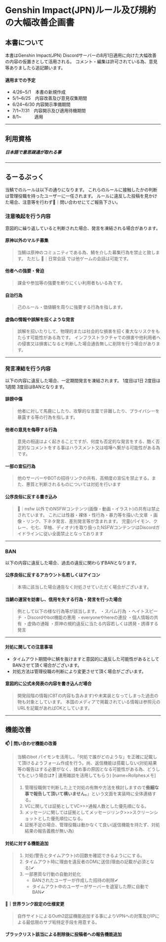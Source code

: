 # Genshin Impact(JPN)ルール及び規約の大幅改善企画書
## 本書について
本書はGenshin Impact(JPN) Discordサーバーの8月1日適用に向けた大幅改善の内容の仮置きとして活用される。
コメント・編集は許可されている為、意見等ありましたら追記願います。

#### 適用までの予定
- 4/26~5/1　本書の新規作成
- 5/1~6/25　内容改善及び意見収集期間
- 6/24~6/30 内容開示準備期間
- 7/1~7/31　内容開示及び適用待機期間
- 8/1~　　　適用

---
## 利用資格
##### 日本語で意思疎通が取れる事
---

## るーるぶっく
当鯖でのルールは以下の通りになります。
これらのルールに接触したかの判断は管理役職を持ったユーザーに一任されます。
ルールに違反した投稿を見かけた場合、注意等を行わず📮｜問い合わせにてご報告下さい。 
### 注意喚起を行う内容
意図的に繰り返していると判断された場合、発言を凍結される場合があります。

#### 原神以外のマルチ募集
> 当鯖は原神のコミュニティである為、鯖を介した募集行為を禁止と致します。
ただし  💭｜日常会話  では他ゲームの会話は可能です。

#### 他者への強要・脅迫
> 課金や参加等の強要を断りにくい利用者もいる為です。
#### 自治行為
> 己のルール・価値観を周りに強要する行為を指します。
#### 虚偽の情報や誤解を招くような発言
> 誤解を招いたりして、物理的または社会的な損害を招く重大なリスクをもたらす可能性がある為です。
> インフラストラクチャでの損害や他利用者への侵害又は損害になると判断した場合通告無しに削除を行う場合があります。

---
### 発言凍結を行う内容
以下の内容に違反した場合、一定期間発言を凍結されます。
1度目は1日 2度目は1週間 3度目はBANとなります。

#### 誹謗中傷
> 他者に対して馬鹿にしたり、攻撃的な言葉で非難したり、プライバシーを暴露する等の行為を指します。

#### 他者の意見を侮辱する行為
> 意見の相違はよく起きることですが、何度も否定的な発言をする、酷く否定的なコメントをする事はハラスメント又は喧嘩へ繋がる可能性がある為です。

#### 一部の宣伝行為
> 他のサーバーやBOTの招待リンクの共有、高頻度の宣伝を禁止する。また、悪質と判断されるものについては対処を行います

#### 公序良俗に反する書き込み
> 🔞｜nsfw   以外でのNSFWコンテンツ(画像・動画・イラスト)の共有は禁止されています。
これには性器・裸体・性行為・暴力等を描いた文章 ・画像・リンク、下ネタ発言、差別発言等が含まれます。
> 児童(パイモン、クレー、七七、早柚、ディオナ)を取り扱ったNSFWコンテンツはDiscordガイドラインに従い全面禁止となっております

---
### BAN
以下の内容に違反した場合、過去の違反に関わらずBANとなります。

#### 公序良俗に反するアカウント名若しくはアイコン
> 本項に該当した場合通告なく対処させていただく場合がございます。

#### 当鯖の運営を妨害し、信用を失する行為・発言を行った場合
> 例として以下の様な行為等が該当します。
・スパム行為
・ヘイトスピーチ
・Discordやbot機能の悪用
・everyoneやhereの連投
・個人情報の共有
・虚偽の通報
・原神の規約違反に当たる内容若しくは誘発・誘導する発言
---
#### 対処に関しての注意事項
- タイムアウト期間中に鯖を抜けますと意図的に違反した可能性があるとしてBANさせて頂く場合がございます。
- 対処方法は管理役職の判断により変更させて頂く場合がございます。

#### 意図的に公式未発表の内容を書き込んだ場合
> 開発段階の情報(CBTの内容も含みます)や未実装となってしまった過去の物も対象としています。
本国のメディアで掲載されている情報は参照元のURLを記載があればOKとしています。

---
## 機能改善
#### 📫 | 問い合わせ機能の改善
> 当鯖のbot パイモンを活用し、「何処で誰がどのような」を正確に記載して頂けるようフォーム作成を行う。尚、返信機能は搭載しない(対処結果等の報告はする必要がなく、揉め事の原因となる可能性がある為、どうしてもという場合は❓ | 運用雑談を活用してもらう)
> [name=Rollphesメモ]
> 1. 管理役職側で判断した上で対処の有無や方法を検討しますので**些細な事で報告して頂いて構いません。**」という文面を実装時に全体連絡する。
> 2. VCに関しては証拠としてVC>>>通報人数とした優先順になる。
> 3. メッセージに関しては証拠としてメッセージリンク>>>スクリーンショットとした優先順位になる。
> 4. 証拠不足の場合、管理役職は動かなくて良い(返信機能を持たず、対処結果の報告義務が無い為)

#### 対処に対する機能追加
> 1. 対処(警告とタイムアウト)の回数を確認できるようににする。
> 2. タイムアウト時に理由を違反者のDMに送信(理由の記載が必須となる)✔
> 3. 一部悪質な行動の自動対処化
>     - BANされたユーザーが作成した招待の削除✔
>     - タイムアウト中のユーザーがサーバーを退室した際に自動でBAN✔

#### 🔧｜世界ランク設定の仕様変更
> 自作サイトによるOuth2認証機能追加する事によりVPNへの対策及びIPによる最低限のサブ垢特定手段を用意する。

#### ブラックリスト該当による削除後に投稿者への報告機能追加